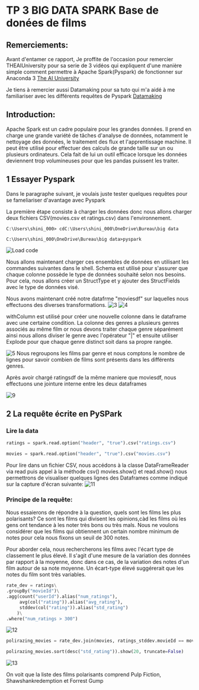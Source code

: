 
# TP 3 BIG DATA SPARK Base de donées de films

## Remerciements: 
Avant d'entamer ce rapport, Je proffite de l'occasion pour remercier  THEAIUniversity pour sa serie de 3 vidéos qui expliquent d'une manière simple comment permettre à Apache Spark(Pyspark) de fonctionner sur Anaconda 3
[The AI University](https://www.youtube.com/watch?v=XvbEADU0IPU&t=793s)

Je tiens à remercier aussi Datamaking pour sa tuto qui m'a aidé à me familiariser avec les différents requêtes de Pyspark
[Datamaking](https://www.youtube.com/watch?v=iZSa4RfqefQ)
## Introduction:

Apache Spark est un cadre populaire pour les grandes données. Il prend en charge une grande variété de tâches d'analyse de données, notamment le nettoyage des données, le traitement des flux et l'apprentissage machine. Il peut être utilisé pour effectuer des calculs de grande taille sur un ou plusieurs ordinateurs. Cela fait de lui un outil efficace lorsque les données deviennent trop volumineuses pour que les pandas puissent les traiter.

## 1 Essayer Pyspark
Dans le paragraphe suivant, je voulais juste tester quelques requêtes pour se fameliariser d'avantage avec Pyspark

La première étape consiste à charger les données donc nous allons charger deux fichiers CSV(movies.csv et ratings.csv) dans l'environnement. 

```Pyspark
C:\Users\shini_000> cdC:\Users\shini_000\OneDrive\Bureau\big data

C:\Users\shini_000\OneDrive\Bureau\big data>pyspark
```
![Load code](file:///C:/Users/shini_000/OneDrive/Bureau/big%20data/2.JPG)

Nous allons maintenant charger ces ensembles de données en utilisant les commandes suivantes dans le shell.
Schema est utilisé pour s'assurer que chaque colonne possède le type de données souhaité selon nos besoins. Pour cela, nous allons créer un StructType et y ajouter des StructFields avec le type de données visé.

Nous avons maintenant créé notre datafrme "moviesdf" sur laquelles nous effectuons des diverses transformations.
![3](file:///C:/Users/shini_000/OneDrive/Bureau/big%20data/3.JPG)
![4](file:///C:/Users/shini_000/OneDrive/Bureau/big%20data/4.JPG)

withColumn est utilisé pour créer une nouvelle colonne dans le dataframe avec une certaine condition.
La colonne des genres a plusieurs genres associés au même film or nous devons traiter chaque genre séparément ainsi nous allons diviser le genre avec l'opérateur "|" et ensuite utiliser Explode pour que chaque genre distinct soit dans sa propre rangée.


![5](file:///C:/Users/shini_000/OneDrive/Bureau/big%20data/5.JPG) 
Nous regroupons les films par genre et nous comptons le nombre de lignes pour savoir combien de films sont présents dans les différents genres.


Après avoir chargé ratingsdf de la même maniere que moviesdf, nous effectuons une jointure interne entre les deux dataframes

![9](file:///C:/Users/shini_000/OneDrive/Bureau/big%20data/9.JPG)


## 2  La requête écrite en PySPark 

### Lire la data

```python
ratings = spark.read.option("header", "true").csv("ratings.csv")

movies = spark.read.option("header", "true").csv("movies.csv")
```
Pour lire dans un fichier CSV, nous accédons à la classe DataFrameReader via read puis appel à la méthode csv()
movies.show() et read.show() nous permettrons de visualiser quelques lignes des Dataframes comme indiqué sur la capture d'écran suivante:
![11](file:///C:/Users/shini_000/OneDrive/Bureau/big%20data/11.JPG) 

### Principe de la requête:

Nous essaierons de répondre à la question, quels sont les films les plus polarisants? Ce sont les films qui divisent les opinions,càd les films où les gens ont tendance à les noter très bons ou très mals. Nous ne voulons considérer que les films qui obtiennent un certain nombre minimum de notes pour cela nous fixons un seuil de 300 notes.

Pour aborder cela, nous rechercherons les films avec l'écart type de classement le plus élevé. Il s'agit d'une mesure de la variation des données par rapport à la moyenne, donc dans ce cas, de la variation des notes d'un film autour de sa note moyenne. Un écart-type élevé suggérerait que les notes du film sont très variables.

```python
rate_dev = ratings\
.groupBy("movieId")\
.agg(count("userId").alias("num_ratings"), 
     avg(col("rating")).alias("avg_rating"),
     stddev(col("rating")).alias("std_rating")
    )\
.where("num_ratings > 300")
``` 
![12](file:///C:/Users/shini_000/OneDrive/Bureau/big%20data/12.JPG)

```python 
polirazing_movies = rate_dev.join(movies, ratings_stddev.movieId == movies.movieId)

polirazing_movies.sort(desc("std_rating")).show(20, truncate=False)
```
![13](file:///C:/Users/shini_000/OneDrive/Bureau/big%20data/13.JPG)

On voit que la liste des films polarisants comprend Pulp Fiction, Shawshankredemption et Forrest Gump





